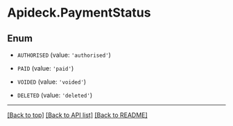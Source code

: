 # Apideck.PaymentStatus

## Enum


* `AUTHORISED` (value: `'authorised'`)

* `PAID` (value: `'paid'`)

* `VOIDED` (value: `'voided'`)

* `DELETED` (value: `'deleted'`)


---

[[Back to top]](#) [[Back to API list]](../../../../README.md#documentation-for-api-endpoints) [[Back to README]](../../../../README.md)


